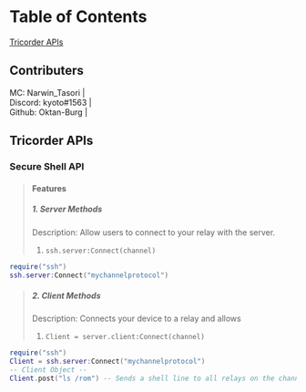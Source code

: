 # Table of Contents
[Tricorder APIs](https://github.com/Oktan-Burg/CC-Tricorder-OS/blob/main/README.md#tricorder-apis)

## Contributers
MC: Narwin_Tasori | <br>
Discord: kyoto#1563 | <br> 
Github: Oktan-Burg | <br>


## Tricorder APIs 
### Secure Shell API <br>
> #### Features <br>
> ##### 1. Server Methods <br>
> Description: Allow users to connect to your relay with the server. <br>
> 1. `ssh.server:Connect(channel)`
```lua
require("ssh")
ssh.server:Connect("mychannelprotocol")
```
> ##### 2. Client Methods <br>
> Description: Connects your device to a relay and allows <br>
> 1. `Client = server.client:Connect(channel)`
```lua
require("ssh")
Client = ssh.server:Connect("mychannelprotocol")
-- Client Object --
Client.post("ls /rom") -- Sends a shell line to all relays on the channel.
```
